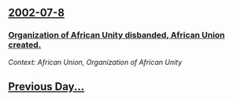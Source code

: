 ## [2002-07-8](/news/2002/07/8/index.md)

### [ Organization of African Unity disbanded, African Union created.](/news/2002/07/8/organization-of-african-unity-disbanded-african-union-created.md)
_Context: African Union, Organization of African Unity_

## [Previous Day...](/news/2002/07/7/index.md)

